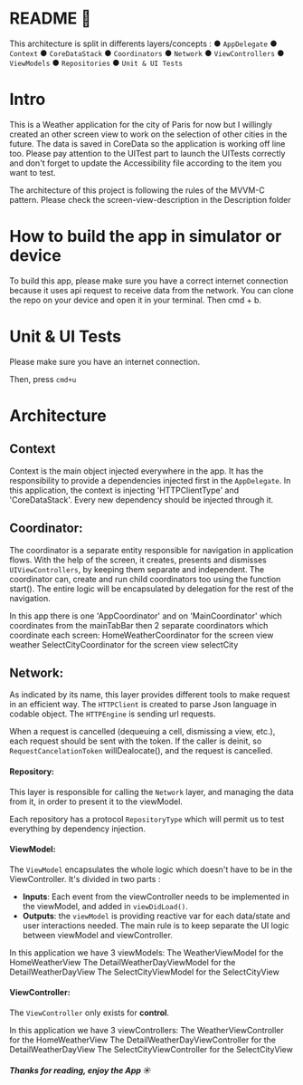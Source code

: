 # README 📖


This architecture is split in differents layers/concepts : 
● `AppDelegate`
● `Context`
● `CoreDataStack`
● `Coordinators`
● `Network`
● `ViewControllers`
● `ViewModels`
● `Repositories`
● `Unit & UI Tests`

# Intro

This is a Weather application for the city of Paris for now but I willingly created an other screen view to work on the selection of other cities in the future.
The data is saved in CoreData so the application is working off line too.
Please pay attention to the UITest part to launch the UITests correctly and don't forget to update the Accessibility file according to the item you want to test.

The architecture of this project is following the rules of the MVVM-C pattern.
Please check the screen-view-description in the Description folder

# How to build the app in simulator or device

To build this app, please make sure you have a correct internet connection because it uses api request to receive data from the network.
You can clone the repo on your device and open it in your terminal.
Then cmd + b.

# Unit & UI Tests

Please make sure you have an internet connection.

Then, press `cmd+u`


# Architecture

## Context

Context is the main object injected everywhere in the app. It has the responsibility to provide a dependencies injected first in the `AppDelegate`. In this application, the context is injecting 'HTTPClientType' and 'CoreDataStack'.
Every new dependency should be injected through it.

## Coordinator:

The coordinator is a separate entity responsible for navigation in application flows.
With the help of the screen, it creates, presents and dismisses `UIViewControllers`, by keeping them separate and independent.
The coordinator can, create and run child coordinators too using the function start(). 
The entire logic will be encapsulated by delegation for the rest of the navigation.

In this app there is one 'AppCoordinator' and on 'MainCoordinator' which coordinates from the mainTabBar then 2 separate coordinators which coordinate each screen:
HomeWeatherCoordinator for the screen view weather
SelectCityCoordinator for the screen view selectCity

## Network:
As indicated by its name, this layer provides different tools to make request in an efficient way.
The  `HTTPClient` is created to parse Json language in codable object.
The  `HTTPEngine` is sending url requests.

When a request is cancelled  (dequeuing a cell, dismissing a view, etc.), each request should be sent with the token. If the caller is deinit, so  `RequestCancelationToken` willDealocate(), and the request is cancelled.

#### Repository:

This layer is responsible for calling the `Network` layer, and managing the data from it, in order to present it to the viewModel.

Each repository has a protocol `RepositoryType` which will permit us to test everything by dependency injection.

#### ViewModel:

The `ViewModel` encapsulates the whole logic which doesn't have to be in the ViewController. It's divided in two parts :

* **Inputs**: Each event from the viewController needs to be implemented in the viewModel, and added in `viewDidLoad()`.
* **Outputs**:  the `viewModel` is providing reactive var for each data/state and user interactions needed. The main rule is to keep separate the UI logic between viewModel and viewController.

In this application we have 3 viewModels:
The WeatherViewModel for the HomeWeatherView
The DetailWeatherDayViewModel for the DetailWeatherDayView
The SelectCityViewModel for the SelectCityView

#### ViewController:

The  `ViewController` only exists for **control**.

In this application we have 3 viewControllers:
The WeatherViewController for the HomeWeatherView
The DetailWeatherDayViewController for the DetailWeatherDayView
The SelectCityViewController for the SelectCityView

##### Thanks for reading, enjoy the App  ☀️
